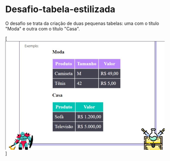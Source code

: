 # Desafio-tabela-estilizada

O desafio se trata da criação de duas pequenas tabelas: uma com o título "Moda" e outra com o título "Casa".

[<img src="./imagem.git.jpeg" alt="sdgsudgs">]
